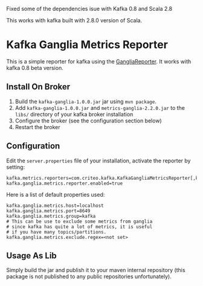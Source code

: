 Fixed some of the dependencies isue with Kafka 0.8 and Scala 2.8

This works with kafka built with 2.8.0 version of Scala.


Kafka Ganglia Metrics Reporter
==============================

This is a simple reporter for kafka using the 
[GangliaReporter](http://metrics.codahale.com/manual/ganglia/). It works with 
kafka 0.8 beta version.




Install On Broker
------------

1. Build the `kafka-ganglia-1.0.0.jar` jar using `mvn package`.
2. Add `kafka-ganglia-1.0.0.jar` and `metrics-ganglia-2.2.0.jar` to the `libs/` 
   directory of your kafka broker installation
3. Configure the broker (see the configuration section below)
4. Restart the broker

Configuration
------------

Edit the `server.properties` file of your installation, activate the reporter by setting:

    kafka.metrics.reporters=com.criteo.kafka.KafkaGangliaMetricsReporter[,kafka.metrics.KafkaCSVMetricsReporter[,....]]
    kafka.ganglia.metrics.reporter.enabled=true

Here is a list of default properties used:

    kafka.ganglia.metrics.host=localhost
    kafka.ganglia.metrics.port=8649
    kafka.ganglia.metrics.group=kafka
    # This can be use to exclude some metrics from ganglia 
    # since kafka has quite a lot of metrics, it is useful
    # if you have many topics/partitions.
    kafka.ganglia.metrics.exclude.regex=<not set>

Usage As Lib
-----------

Simply build the jar and publish it to your maven internal repository (this 
package is not published to any public repositories unfortunately).
